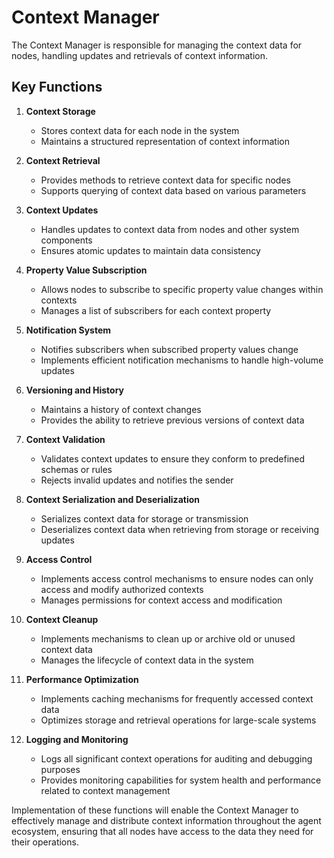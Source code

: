 # Context Manager

The Context Manager is responsible for managing the context data for nodes, handling updates and retrievals of context information.

## Key Functions

1. **Context Storage**
   - Stores context data for each node in the system
   - Maintains a structured representation of context information

2. **Context Retrieval**
   - Provides methods to retrieve context data for specific nodes
   - Supports querying of context data based on various parameters

3. **Context Updates**
   - Handles updates to context data from nodes and other system components
   - Ensures atomic updates to maintain data consistency

4. **Property Value Subscription**
   - Allows nodes to subscribe to specific property value changes within contexts
   - Manages a list of subscribers for each context property

5. **Notification System**
   - Notifies subscribers when subscribed property values change
   - Implements efficient notification mechanisms to handle high-volume updates

6. **Versioning and History**
   - Maintains a history of context changes
   - Provides the ability to retrieve previous versions of context data

7. **Context Validation**
   - Validates context updates to ensure they conform to predefined schemas or rules
   - Rejects invalid updates and notifies the sender

8. **Context Serialization and Deserialization**
   - Serializes context data for storage or transmission
   - Deserializes context data when retrieving from storage or receiving updates

9. **Access Control**
   - Implements access control mechanisms to ensure nodes can only access and modify authorized contexts
   - Manages permissions for context access and modification

10. **Context Cleanup**
    - Implements mechanisms to clean up or archive old or unused context data
    - Manages the lifecycle of context data in the system

11. **Performance Optimization**
    - Implements caching mechanisms for frequently accessed context data
    - Optimizes storage and retrieval operations for large-scale systems

12. **Logging and Monitoring**
    - Logs all significant context operations for auditing and debugging purposes
    - Provides monitoring capabilities for system health and performance related to context management

Implementation of these functions will enable the Context Manager to effectively manage and distribute context information throughout the agent ecosystem, ensuring that all nodes have access to the data they need for their operations.
